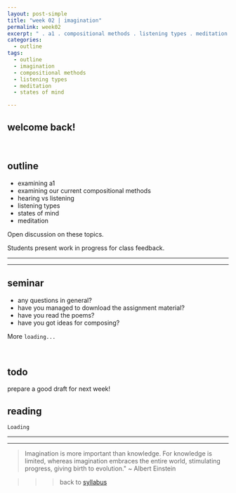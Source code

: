 ```yaml
---
layout: post-simple
title: "week 02 | imagination"
permalink: week02
excerpt: " . a1 . compositional methods . listening types . meditation ."
categories:
  - outline
tags:
  - outline
  - imagination
  - compositional methods
  - listening types
  - meditation
  - states of mind

---
```


## welcome back!

<br>

## outline

* examining a1
* examining our current compositional methods
* hearing vs listening
* listening types
* states of mind
* meditation

Open discussion on these topics.

Students present work in progress for class feedback.

---
---

## seminar

- any questions in general?
- have you managed to download the assignment material?
- have you read the poems?
- have you got ideas for composing?

More `loading...`

<br>

## todo

prepare a good draft for next week!

## reading

`Loading`

---
---

> Imagination is more important than knowledge. For knowledge is limited, whereas imagination embraces the entire world, stimulating progress, giving birth to evolution." ~ Albert Einstein

>>> back to [syllabus](../aru2018/#syllabus)
